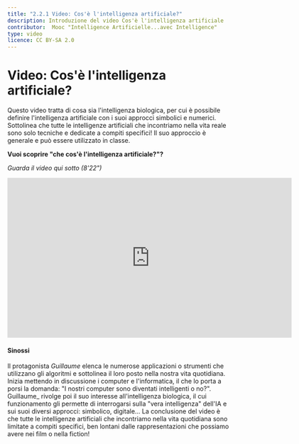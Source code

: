 ```yaml
---
title: "2.2.1 Video: Cos'è l'intelligenza artificiale?"
description: Introduzione del video Cos'è l'intelligenza artificiale
contributor:  Mooc "Intelligence Artificielle...avec Intelligence"
type: video
licence: CC BY-SA 2.0
---
```


# Video: Cos'è l'intelligenza artificiale?

Questo video tratta di cosa sia l'intelligenza biologica, per cui è possibile definire l'intelligenza artificiale con i suoi approcci simbolici e numerici. Sottolinea che tutte le intelligenze artificiali che incontriamo nella vita reale sono solo tecniche e dedicate a compiti specifici!
Il suo approccio è generale e può essere utilizzato in classe.

**Vuoi scoprire "che cos'è l'intelligenza artificiale?"?**  

_Guarda il video qui sotto (8'22")_

<center><iframe width="640" height="360" src="https://www.youtube.com/embed/QsdMHQSPlrI?rel=0&showinfo=0&cc_load_policy=1&hl=en&modestbranding=1" frameborder="0" allowfullscreen></iframe></center>

#### Sinossi
Il protagonista _Guillaume_ elenca le numerose applicazioni o strumenti che utilizzano gli algoritmi e sottolinea il loro posto nella nostra vita quotidiana. Inizia mettendo in discussione i computer e l'informatica, il che lo porta a porsi la domanda: "I nostri computer sono diventati intelligenti o no?".
Guillaume_ rivolge poi il suo interesse all'intelligenza biologica, il cui funzionamento gli permette di interrogarsi sulla "vera intelligenza" dell'IA e sui suoi diversi approcci: simbolico, digitale... La conclusione del video è che tutte le intelligenze artificiali che incontriamo nella vita quotidiana sono limitate a compiti specifici, ben lontani dalle rappresentazioni che possiamo avere nei film o nella fiction!
